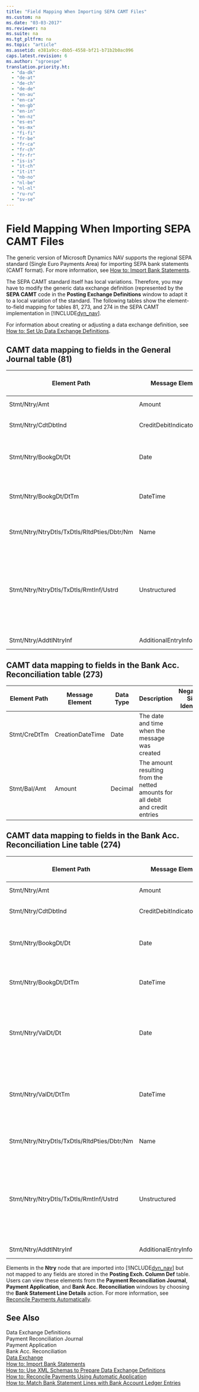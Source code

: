 ```yaml
---
title: "Field Mapping When Importing SEPA CAMT Files"
ms.custom: na
ms.date: "03-03-2017"
ms.reviewer: na
ms.suite: na
ms.tgt_pltfrm: na
ms.topic: "article"
ms.assetid: e381a9cc-dbb5-4558-bf21-b71b2b0ac096
caps.latest.revision: 6
ms.author: "sgroespe"
translation.priority.ht: 
  - "da-dk"
  - "de-at"
  - "de-ch"
  - "de-de"
  - "en-au"
  - "en-ca"
  - "en-gb"
  - "en-in"
  - "en-nz"
  - "es-es"
  - "es-mx"
  - "fi-fi"
  - "fr-be"
  - "fr-ca"
  - "fr-ch"
  - "fr-fr"
  - "is-is"
  - "it-ch"
  - "it-it"
  - "nb-no"
  - "nl-be"
  - "nl-nl"
  - "ru-ru"
  - "sv-se"
---
```

# Field Mapping When Importing SEPA CAMT Files
The generic version of Microsoft Dynamics NAV supports the regional SEPA standard \(Single Euro Payments Area\) for importing SEPA bank statements \(CAMT format\). For more information, see [How to: Import Bank Statements](../../BusinessFunctionality/DataExchange/how-to-import-bank-statements.md).  
  
 The SEPA CAMT standard itself has local variations. Therefore, you may have to modify the generic data exchange definition \(represented by the **SEPA CAMT** code in the **Posting Exchange Definitions** window to adapt it to a local variation of the standard. The following tables show the element\-to\-field mapping for tables 81, 273, and 274 in the SEPA CAMT implementation in [!INCLUDE[dyn_nav](../../ApplicationDesign/includes/dyn_nav_md.md)].  
  
 For information about creating or adjusting a data exchange definition, see [How to: Set Up Data Exchange Definitions](../../BusinessFunctionality/DataExchange/how-to-set-up-data-exchange-definitions.md).  
  
## CAMT data mapping to fields in the General Journal table \(81\)  
  
|Element Path|Message Element|Data Type|Description|Negative\-Sign Identifier|Field No.|Field Name|  
|------------------|---------------------|---------------|-----------------|-------------------------------|---------------|----------------|  
|Stmt\/Ntry\/Amt|Amount|Decimal|The amount of money in the cash entry||13|Amount|  
|Stmt\/Ntry\/CdtDbtInd|CreditDebitIndicator|Text|Indicates whether the entry is a credit or a debit entry|DBIT|13|Amount|  
|Stmt\/Ntry\/BookgDt\/Dt|Date|Date|The date when an entry is posted to an account on the account servicer's books||5|Posting Date|  
|Stmt\/Ntry\/BookgDt\/DtTm|DateTime|DateTime|The date and time when an entry is posted to an account on the account servicer's books||5|Posting Date|  
|Stmt\/Ntry\/NtryDtls\/TxDtls\/RltdPties\/Dbtr\/Nm|Name|Text|The name of the party that owes an amount of money to the \(ultimate\) creditor||1221|Payer Information|  
|Stmt\/Ntry\/NtryDtls\/TxDtls\/RmtInf\/Ustrd|Unstructured|Text|Information supplied to enable the matching\/reconciliation of an entry with the items that the payment is intended to settle, such as commercial invoices in an accounts\-receivable system, in an unstructured form||8|Description|  
|Stmt\/Ntry\/AddtlNtryInf|AdditionalEntryInformation|Text|Additional information about the entry||1222|Transaction Information|  
  
## CAMT data mapping to fields in the Bank Acc. Reconciliation table \(273\)  
  
|Element Path|Message Element|Data Type|Description|Negative\-Sign Identifier|Field No.|Field Name|  
|------------------|---------------------|---------------|-----------------|-------------------------------|---------------|----------------|  
|Stmt\/CreDtTm|CreationDateTime|Date|The date and time when the message was created||3|Statement Date|  
|Stmt\/Bal\/Amt|Amount|Decimal|The amount resulting from the netted amounts for all debit and credit entries||4|Statement Ending Balance|  
  
## CAMT data mapping to fields in the Bank Acc. Reconciliation Line table \(274\)  
  
|Element Path|Message Element|Data Type|Description|Negative\-Sign Identifier|Field No.|Field Name|  
|------------------|---------------------|---------------|-----------------|-------------------------------|---------------|----------------|  
|Stmt\/Ntry\/Amt|Amount|Decimal|The amount of money in the cash entry||7|Statement Amount|  
|Stmt\/Ntry\/CdtDbtInd|CreditDebitIndicator|Text|Indicates whether the entry is a credit or a debit entry|DBIT|7|Statement Amount|  
|Stmt\/Ntry\/BookgDt\/Dt|Date|Date|The date when an entry is posted to an account on the account servicer's books||5|Transaction Date|  
|Stmt\/Ntry\/BookgDt\/DtTm|DateTime|DateTime|The date and time when an entry is posted to an account on the account servicer's books||5|Transaction Date|  
|Stmt\/Ntry\/ValDt\/Dt|Date|Date|The date when assets become available to the account owner in case of a credit entry, or cease to be available to the account owner in case of a debit entry||12|Value Date|  
|Stmt\/Ntry\/ValDt\/DtTm|DateTime|DateTime|The date and time when assets become available to the account owner in case of a credit entry, or cease to be available to the account owner in case of a debit entry||12|Value Date|  
|Stmt\/Ntry\/NtryDtls\/TxDtls\/RltdPties\/Dbtr\/Nm|Name|Text|The name of the party that owes an amount of money to the \(ultimate\) creditor||15|Payer Information|  
|Stmt\/Ntry\/NtryDtls\/TxDtls\/RmtInf\/Ustrd|Unstructured|Text|Information supplied to enable the matching\/reconciliation of an entry with the items that the payment is intended to settle, such as commercial invoices in an accounts\-receivable system, in an unstructured form||6|Description|  
|Stmt\/Ntry\/AddtlNtryInf|AdditionalEntryInformation|Text|Additional information about the entry||16|Transaction Information|  
  
 Elements in the **Ntry** node that are imported into [!INCLUDE[dyn_nav](../../ApplicationDesign/includes/dyn_nav_md.md)] but not mapped to any fields are stored in the **Posting Exch. Column Def** table. Users can view these elements from the **Payment Reconciliation Journal**, **Payment Application**, and **Bank Acc. Reconciliation** windows by choosing the **Bank Statement Line Details** action. For more information, see [Reconcile Payments Automatically](../../Finance/reconcile-payments-automatically.md).  
  
## See Also  
 Data Exchange Definitions   
 Payment Reconciliation Journal   
 Payment Application   
 Bank Acc. Reconciliation   
 [Data Exchange](../../BusinessFunctionality/DataExchange/data-exchange.md)   
 [How to: Import Bank Statements](../../BusinessFunctionality/DataExchange/how-to-import-bank-statements.md)   
 [How to: Use XML Schemas to Prepare Data Exchange Definitions](../../BusinessFunctionality/DataExchange/how-to-use-xml-schemas-to-prepare-data-exchange-definitions.md)   
 [How to: Reconcile Payments Using Automatic Application](../../Finance/how-to-reconcile-payments-using-automatic-application.md)   
 [How to: Match Bank Statement Lines with Bank Account Ledger Entries](../../Finance/how-to-match-bank-statement-lines-with-bank-account-ledger-entries.md)